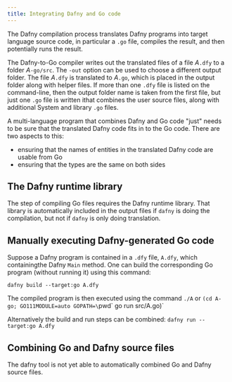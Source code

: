 ```yaml
---
title: Integrating Dafny and Go code
---
```


The Dafny compilation process translates Dafny programs into target language
source code, in particular a `.go` file, compiles the result, and then potentially runs the result. 

The Dafny-to-Go compiler writes out the translated files of a file _A_`.dfy`
to a folder _A_`-go/src`. The `-out` option can be used to choose a
different output folder. The file _A_`.dfy` is translated to _A_`.go`,
which is placed in the output folder along with helper files.
If more than one `.dfy` file is listed on the command-line, then the output
folder name is taken from the first file, but just
one `.go` file is written ithat combines the user source files, 
along with additional System and library `.go` files.

A multi-language program that combines Dafny and Go
code "just" needs to be sure that the translated Dafny code fits in
to the Go code. There are two aspects to this:
- ensuring that the names of entities in the translated Dafny code are usable from Go
- ensuring that the types are the same on both sides

## **The Dafny runtime library**

The step of compiling Go files requires the Dafny runtime library. That library is automatically included in the output files if `dafny` is doing the compilation,
but not if `dafny` is only doing translation.

## **Manually executing Dafny-generated Go code**

Suppose a Dafny program is contained in a `.dfy` file, `A.dfy`, which containingthe Dafny `Main` method. One can build the corresponding Go program (without running it) using this command:

`dafny build --target:go A.dfy`

The compiled program is then executed using the command `./A`
or `(cd A-go; GO111MODULE=auto GOPATH=\`pwd\` go run src/A.go)`

Alternatively the build and run steps can be combined:
`dafny run --target:go A.dfy`

## **Combining Go and Dafny source files**

The dafny tool is not yet able to automatically combined Go and Dafny source files.
